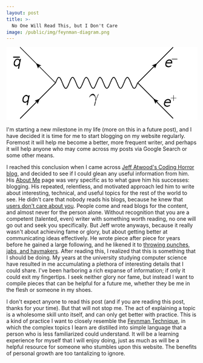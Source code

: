 ```yaml
---
layout: post
title: >-
  No One Will Read This, but I Don't Care 
image: /public/img/feynman-diagram.png
---
```


![Feynman Diagram](/public/img/feynman-diagram.png)

I'm starting a new milestone in my life (more on this in a future post), and I have decided it is time for me to start blogging on my website regularly. Foremost it will help me become a better, more frequent writer, and perhaps it will help anyone who may come across my posts via Google Search or some other means.

I reached this conclusion when I came across [Jeff Atwood's Coding Horror blog](https://blog.codinghorror.com), and decided to see if I could glean any useful information from him. His [About Me](https://blog.codinghorror.com/about-me/) page was very specific as to what gave him his successes: blogging. His repeated, relentless, and motivated approach led him to write about interesting, technical, and useful topics for the rest of the world to see. He didn't care that nobody reads his blogs, because he knew that [users don't care about you](https://blog.codinghorror.com/users-dont-care-about-you/). People come and read blogs for the content, and almost never for the person alone. Without recognition that you are a competent (talented, even) writer with something worth reading, no one will go out and seek you specifically. But Jeff wrote anyways, because it really wasn't about achieving fame or glory, but about getting better at communicating ideas effectively. He wrote piece after piece for years before he gained a large following, and he likened it to [throwing punches, jabs, and haymakers](https://blog.codinghorror.com/how-to-achieve-ultimate-blog-success-in-one-easy-step/). After reading this, I realized that this is something that I should be doing. My years at the university studying computer science have resulted in me accumulating a plethora of interesting details that I could share. I've been harboring a rich expanse of information; if only it could exit my fingertips. I seek neither glory nor fame, but instead I want to compile pieces that can be helpful for a future me, whether they be me in the flesh or someone in my shoes.

I don't expect anyone to read this post (and if you are reading this post, thanks for your time). But that will not stop me. The act of explaining a topic is a wholesome skill unto itself, and can only get better with practice. This is a kind of practice I want to closely resemble the [Feynman Technique](https://www.youtube.com/watch?v=_f-qkGJBPts), in which the complex topics I learn are distilled into simple language that a person who is less familiarized could understand. It will be a learning experience for myself that I will enjoy doing, just as much as will be a helpful resource for someone who stumbles upon this website. The benefits of personal growth are too tantalizing to ignore.
